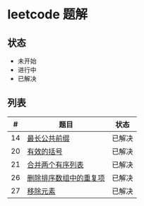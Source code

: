 # leetcode 题解

## 状态

-   未开始
-   进行中
-   已解决

## 列表

|  # | 题目                                                                           | 状态   |
|----|--------------------------------------------------------------------------------|--------|
| 14 | [最长公共前缀](./problems/14.longest-common-prefix.md)                         | 已解决 |
| 20 | [有效的括号](./problems/20.valid-parentheses.md)                               | 已解决 |
| 21 | [合并两个有序列表](./problems/21.merge-two-sorted-lists.md)                    | 已解决 |
| 26 | [删除排序数组中的重复项](./problems/26.remove-duplicates-from-sorted-array.md) | 已解决 |
| 27 | [移除元素](./problems/27.remove-element.md)                                    | 已解决 |
